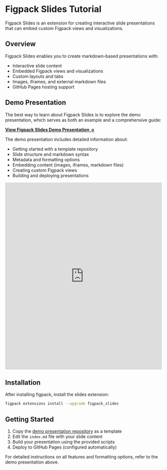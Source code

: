 # Figpack Slides Tutorial

Figpack Slides is an extension for creating interactive slide presentations that can embed custom Figpack views and visualizations.

## Overview

Figpack Slides enables you to create markdown-based presentations with:

- Interactive slide content
- Embedded Figpack views and visualizations
- Custom layouts and tabs
- Images, iframes, and external markdown files
- GitHub Pages hosting support

## Demo Presentation

The best way to learn about Figpack Slides is to explore the demo presentation, which serves as both an example and a comprehensive guide:

**[View Figpack Slides Demo Presentation →](https://magland.github.io/figpack-slides-demo-presentation/?slide=1)**

The demo presentation includes detailed information about:
- Getting started with a template repository
- Slide structure and markdown syntax
- Metadata and formatting options
- Embedding content (images, iframes, markdown files)
- Creating custom Figpack views
- Building and deploying presentations

<iframe src="https://magland.github.io/figpack-slides-demo-presentation/?slide=1" width="100%" height="600" frameborder="0"></iframe>

## Installation

After installing figpack, install the slides extension:

```bash
figpack extensions install --upgrade figpack_slides
```

## Getting Started

1. Copy the [demo presentation repository](https://github.com/magland/figpack-slides-demo-presentation) as a template
2. Edit the `index.md` file with your slide content
3. Build your presentation using the provided scripts
4. Deploy to GitHub Pages (configured automatically)

For detailed instructions on all features and formatting options, refer to the demo presentation above.
